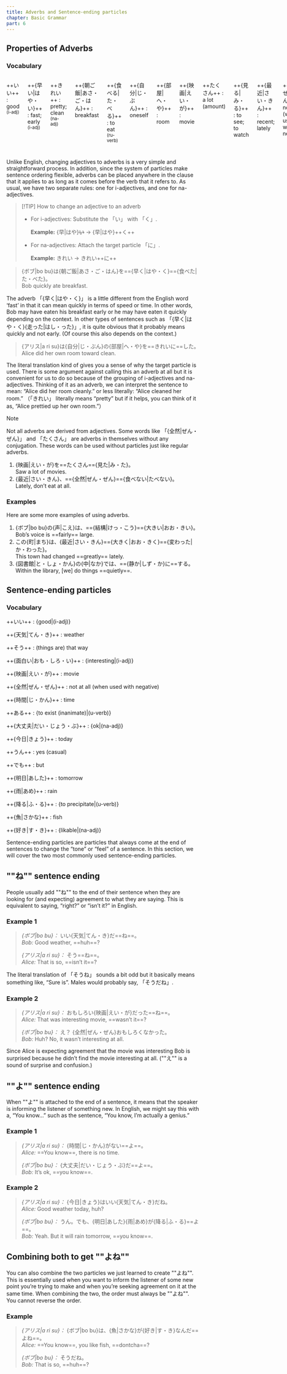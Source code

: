 ```yaml
---
title: Adverbs and Sentence-ending particles
chapter: Basic Grammar
part: 6
---
```


## Properties of Adverbs

### Vocabulary

<div class="columns">

++いい++
: good <sup>(i-adj)</sup>

++{早い|はや・い}++
: fast; early <sup>(i-adj)</sup>

++きれい++
: pretty; clean <sup>(na-adj)</sup>

++{朝ご飯|あさ・ご・はん}++
: breakfast

++{食べる|た・べる}++
: to eat <sup>(ru-verb)</sup>

++{自分|じ・ぶん}++
: oneself

++{部屋|へ・や}++
: room

++{映画|えい・が}++
: movie

++たくさん++
: a lot (amount)

++{見る|み・る}++
: to see; to watch

++{最近|さい・きん}++
: recent; lately

++{全然|ぜん・ぜん}++
: not at all (when used with negative)

++{声|こえ}++
: voice

++{結構|けっ・こう}++
: fairly, reasonably

++{大きい|おお・きい}++
: big <sup>(i-adj)</sup>

++この++
: this （abbr. of これの）

++{町|まち}++
: town

++{変わる|か・わる}++
: to change <sup>(u-verb)</sup>

++{図書館|と・しょ・かん}++
: library

++{中|なか}++
: inside

++{静か|しず・か}++
: quiet <sup>(na-adj)</sup>

</div>

Unlike English, changing adjectives to adverbs is a very simple and straightforward process. In addition, since the system of particles make sentence ordering flexible, adverbs can be placed anywhere in the clause that it applies to as long as it comes before the verb that it refers to. As usual, we have two separate rules: one for i-adjectives, and one for na-adjectives.

> [!TIP] How to change an adjective to an adverb
>
> - For i-adjectives: Substitute the 「い」 with 「く」.
>
>   **Example:** {早|はや}~~い~~ → {早|はや}++く++
>
> - For na-adjectives: Attach the target particle 「に」.
>
>   **Example:** きれい → きれい++に++

> {ボブ|bo bu}は{朝ご飯|あさ・ご・はん}を=={早く|はや・く}=={食べた|た・べた}。  
> Bob quickly ate breakfast.

The adverb 「{早く|はや・く}」 is a little different from the English word ‘fast’ in that it can mean quickly in terms of speed or time. In other words, Bob may have eaten his breakfast early or he may have eaten it quickly depending on the context. In other types of sentences such as 「{早く|はや・く}{走った|はし・った}」, it is quite obvious that it probably means quickly and not early. (Of course this also depends on the context.)

> {アリス|a ri su}は{自分|じ・ぶん}の{部屋|へ・や}を==きれいに==した。  
> Alice did her own room toward clean.

The literal translation kind of gives you a sense of why the target particle is used. There is some argument against calling this an adverb at all but it is convenient for us to do so because of the grouping of i-adjectives and na-adjectives. Thinking of it as an adverb, we can interpret the sentence to mean: “Alice did her room cleanly.” or less literally: “Alice cleaned her room.” （「きれい」 literally means “pretty” but if it helps, you can think of it as, “Alice prettied up her own room.”）

> [!NOTE]
>
> Not all adverbs are derived from adjectives. Some words like 「{全然|ぜん・ぜん}」 and 「たくさん」 are adverbs in themselves without any conjugation. These words can be used without particles just like regular adverbs.

1. {映画|えい・が}を==たくさん=={見た|み・た}。  
   Saw a lot of movies.
1. {最近|さい・きん}、=={全然|ぜん・ぜん}=={食べない|たべない}。  
   Lately, don’t eat at all.

### Examples

Here are some more examples of using adverbs.

1. {ボブ|bo bu}の{声|こえ}は、=={結構|けっ・こう}=={大きい|おお・きい}。  
   Bob’s voice is ==fairly== large.
1. この{町|まち}は、{最近|さい・きん}=={大きく|おお・きく}=={変わった|か・わった}。  
   This town had changed ==greatly== lately.
1. {図書館|と・しょ・かん}の{中|なか}では、=={静か|しず・か}に==する。  
   Within the library, [we] do things ==quietly==.

## Sentence-ending particles

### Vocabulary

++いい++
: {good|(i-adj)}

++{天気|てん・き}++
: weather

++そう++
: (things are) that way

++{面白い|おも・しろ・い}++
: {interesting|(i-adj)}

++{映画|えい・が}++
: movie

++{全然|ぜん・ぜん}++
: not at all (when used with negative)

++{時間|じ・かん}++
: time

++ある++
: {to exist (inanimate)|(u-verb)}

++{大丈夫|だい・じょう・ぶ}++
: {ok|(na-adj)}

++{今日|きょう}++
: today

++うん++
: yes (casual)

++でも++
: but

++{明日|あした}++
: tomorrow

++{雨|あめ}++
: rain

++{降る|ふ・る}++
: {to precipitate|(u-verb)}

++{魚|さかな}++
: fish

++{好き|す・き}++
: {likable|(na-adj)}

Sentence-ending particles are particles that always come at the end of sentences to change the “tone” or “feel” of a sentence. In this section, we will cover the two most commonly used sentence-ending particles.

## ""ね"" sentence ending

People usually add ""ね"" to the end of their sentence when they are looking for (and expecting) agreement to what they are saying. This is equivalent to saying, “right?” or “isn’t it?” in English.

### Example 1

> <cite>{ボブ|bo bu}：</cite> いい{天気|てん・き}だ==ね==。  
> <cite>Bob:</cite> Good weather, ==huh==?
>
> <cite>{アリス|a ri su}：</cite> そう==ね==。  
> <cite>Alice:</cite> That is so, ==isn’t it==?

The literal translation of 「そうね」 sounds a bit odd but it basically means something like, “Sure is”. Males would probably say, 「そうだね」.

### Example 2

> <cite>{アリス|a ri su}：</cite> おもしろい{映画|えい・が}だった==ね==。  
> <cite>Alice:</cite> That was interesting movie, ==wasn’t it==?
>
> <cite>{ボブ|bo bu}：</cite> え？ {全然|ぜん・ぜん}おもしろくなかった。  
> <cite>Bob:</cite> Huh? No, it wasn’t interesting at all.

Since Alice is expecting agreement that the movie was interesting Bob is surprised because he didn’t find the movie interesting at all. (""え"" is a sound of surprise and confusion.)

## ""よ"" sentence ending

When ""よ"" is attached to the end of a sentence, it means that the speaker is informing the listener of something new. In English, we might say this with a, “You know…” such as the sentence, “You know, I’m actually a genius.”

### Example 1

> <cite>{アリス|a ri su}：</cite> {時間|じ・かん}がない==よ==。  
> <cite>Alice:</cite> ==You know==, there is no time.
>
> <cite>{ボブ|bo bu}：</cite> {大丈夫|だい・じょう・ぶ}だ==よ==。  
> <cite>Bob:</cite> It’s ok, ==you know==.

### Example 2

> <cite>{アリス|a ri su}：</cite> {今日|きょう}はいい{天気|てん・き}だね。  
> <cite>Alice:</cite> Good weather today, huh?
>
> <cite>{ボブ|bo bu}：</cite> うん。でも、{明日|あした}{雨|あめ}が{降る|ふ・る}==よ==。  
> <cite>Bob:</cite> Yeah. But it will rain tomorrow, ==you know==.

## Combining both to get ""よね""

You can also combine the two particles we just learned to create ""よね"". This is essentially used when you want to inform the listener of some new point you’re trying to make and when you’re seeking agreement on it at the same time. When combining the two, the order must always be ""よね"". You cannot reverse the order.

### Example

> <cite>{アリス|a ri su}：</cite> {ボブ|bo bu}は、{魚|さかな}が{好き|す・き}なんだ==よね==。  
> <cite>Alice:</cite> ==You know==, you like fish, ==dontcha==?
>
> <cite>{ボブ|bo bu}：</cite> そうだね。  
> <cite>Bob:</cite> That is so, ==huh==?
